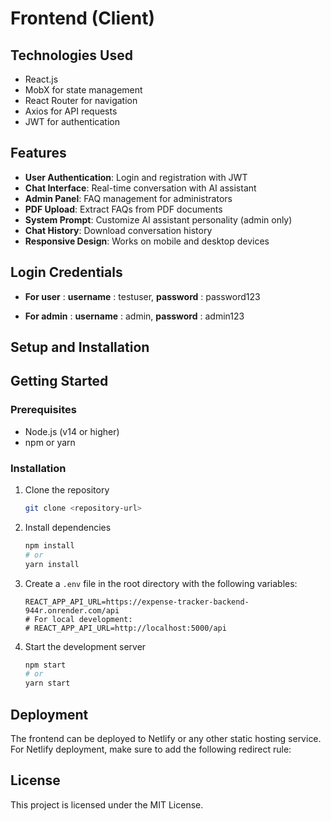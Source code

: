 # Frontend (Client)

## Technologies Used

- React.js
- MobX for state management
- React Router for navigation
- Axios for API requests
- JWT for authentication

## Features

- **User Authentication**: Login and registration with JWT
- **Chat Interface**: Real-time conversation with AI assistant
- **Admin Panel**: FAQ management for administrators
- **PDF Upload**: Extract FAQs from PDF documents
- **System Prompt**: Customize AI assistant personality (admin only)
- **Chat History**: Download conversation history
- **Responsive Design**: Works on mobile and desktop devices

## Login Credentials

- **For user** : **username** : testuser, **password** : password123

- **For admin** : **username** : admin, **password** : admin123

## Setup and Installation

## Getting Started

### Prerequisites

- Node.js (v14 or higher)
- npm or yarn

### Installation

1. Clone the repository
   ```bash
   git clone <repository-url>
   ```

2. Install dependencies
   ```bash
   npm install
   # or
   yarn install
   ```

3. Create a `.env` file in the root directory with the following variables:
   ```
   REACT_APP_API_URL=https://expense-tracker-backend-944r.onrender.com/api
   # For local development:
   # REACT_APP_API_URL=http://localhost:5000/api
   ```

4. Start the development server
   ```bash
   npm start
   # or
   yarn start
   ```

## Deployment

The frontend can be deployed to Netlify or any other static hosting service. For Netlify deployment, make sure to add the following redirect rule:

## License

This project is licensed under the MIT License.
